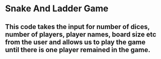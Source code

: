 <h1> Snake And Ladder Game</h1>
<h2>This code takes the input for number of dices, number of players, player names, board size etc from the user and allows us to play the game until there is one player remained in the game.</h2>
